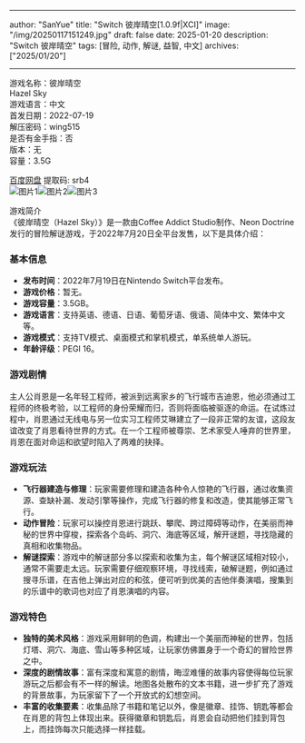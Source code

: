 
---
author: "SanYue"
title: "Switch 彼岸晴空[1.0.9f|XCI]"
image: "/img/20250117151249.jpg"
draft: false
date: 2025-01-20
description: "Switch 彼岸晴空"
tags: [冒险, 动作, 解谜, 益智, 中文]
archives: ["2025/01/20"]

---

游戏名称：彼岸晴空   
Hazel Sky    
游戏语言：中文  
首发日期：2022-07-19  
解压密码：wing515  
是否有金手指：否  
版本：无   
容量：3.5G

[百度网盘](https://pan.baidu.com/s/1UX2e2To290lmk_m-jyY15w) 提取码: srb4  
![图片1](/img/491057.jpg)![图片2](/img/580e8c.jpg)![图片3](/img/79593b.jpg)  

游戏简介  
《彼岸晴空（Hazel Sky）》是一款由Coffee Addict Studio制作、Neon Doctrine发行的冒险解谜游戏，于2022年7月20日全平台发售，以下是具体介绍：

### 基本信息
- **发布时间**：2022年7月19日在Nintendo Switch平台发布。
- **游戏价格**：暂无。
- **游戏容量**：3.5GB。
- **游戏语言**：支持英语、德语、日语、葡萄牙语、俄语、简体中文、繁体中文等。
- **游戏模式**：支持TV模式、桌面模式和掌机模式，单系统单人游玩。
- **年龄评级**：PEGI 16。

### 游戏剧情
主人公肖恩是一名年轻工程师，被派到远离家乡的飞行城市吉迪恩，他必须通过工程师的终极考验，以工程师的身份荣耀而归，否则将面临被驱逐的命运。在试炼过程中，肖恩通过无线电与另一位实习工程师艾琳建立了一段非正常的友谊，这段友谊改变了肖恩看待世界的方式。在一个工程师被尊崇、艺术家受人唾弃的世界里，肖恩在面对命运和欲望时陷入了两难的抉择。

### 游戏玩法
- **飞行器建造与修理**：玩家需要修理和建造各种令人惊艳的飞行器，通过收集资源、查缺补漏、发动引擎等操作，完成飞行器的修复和改造，使其能够正常飞行。
- **动作冒险**：玩家可以操控肖恩进行跳跃、攀爬、跨过障碍等动作，在美丽而神秘的世界中穿梭，探索各个岛屿、洞穴、海底等区域，解开谜题，寻找隐藏的真相和收集物品。
- **解谜探索**：游戏中的解谜部分多以探索和收集为主，每个解谜区域相对较小，通常不需要走太远。玩家需要仔细观察环境，寻找线索，破解谜题，例如通过搜寻乐谱，在吉他上弹出对应的和弦，便可听到优美的吉他伴奏演唱，搜集到的乐谱中的歌词也对应了肖恩演唱的内容。

### 游戏特色
- **独特的美术风格**：游戏采用鲜明的色调，构建出一个美丽而神秘的世界，包括灯塔、洞穴、海底、雪山等多种区域，让玩家仿佛置身于一个奇幻的冒险世界之中。
- **深度的剧情故事**：富有深度和寓意的剧情，晦涩难懂的故事内容使得每位玩家游玩之后都会有不一样的解读。地图各处散布的文本书籍，进一步扩充了游戏的背景故事，为玩家留下了一个开放式的幻想空间。
- **丰富的收集要素**：收集品除了书籍和笔记以外，像是徽章、挂饰、钥匙等都会在肖恩的背包上体现出来。获得徽章和钥匙后，肖恩会自动把他们挂到背包上，而挂饰每次只能选择一样挂载。
